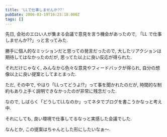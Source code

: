 ```yaml
---
title: 'LLで仕事しませんか??'
pubDate: 2006-03-19T16:23:18.000Z
tags: []
---
```


先日, 会社のエロい人が集まる会議で意見を言う機会があったので, 「LL で仕事しませんか??」っと言ってみた.

勝手に個人的なミッションだと思っての発言だったので, 大したリアクションは期待してはなかったのだが, 思ってた以上に良い反応が得られた.

それだけじゃなく, みんなから色々な意見やフィードバックが得られ, 自分の想像以上に良い提案としてまとまった.

ただ, その中で, やはり「LLってどうよ!?」って事を聞かれたのだが, 時間的な制約もあり上手く説明できなかったのが非常に残念だった.

なので, しばらく「どうしてLLなのか」ってネタでブログを書こうかなっと考え中.

それにしても, 良い環境で仕事してるなっと実感した会議でした.

なんとか, この提案はちゃんとした形にしたいなぁ〜.
